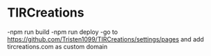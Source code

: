 # TIRCreations

-npm run build
-npm run deploy
-go to https://github.com/Tristen1099/TIRCreations/settings/pages and add tircreations.com as custom domain